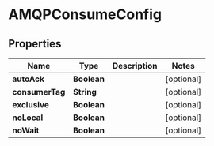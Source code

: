 

# AMQPConsumeConfig

## Properties

Name | Type | Description | Notes
------------ | ------------- | ------------- | -------------
**autoAck** | **Boolean** |  |  [optional]
**consumerTag** | **String** |  |  [optional]
**exclusive** | **Boolean** |  |  [optional]
**noLocal** | **Boolean** |  |  [optional]
**noWait** | **Boolean** |  |  [optional]



